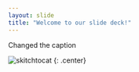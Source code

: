 ```yaml
---
layout: slide
title: "Welcome to our slide deck!"
---
```


Changed the caption

![skitchtocat](https://octodex.github.com/images/skitchtocat.png)
{: .center}
